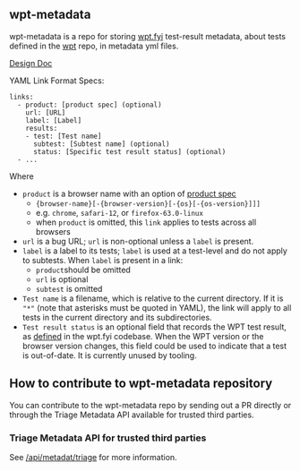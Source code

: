 ## wpt-metadata
wpt-metadata is a repo for storing [wpt.fyi](https://github.com/web-platform-tests/wpt.fyi) test-result metadata, about tests defined in the [wpt](https://github.com/web-platform-tests/wpt) repo, in metadata yml files.

[Design Doc](https://docs.google.com/document/d/1oWYVkc2ztANCGUxwNVTQHlWV32zq6Ifq9jkkbYNbSAg/edit)

YAML Link Format Specs:

```
links:
  - product: [product spec] (optional)
    url: [URL]
    label: [Label]
    results:
    - test: [Test name] 
      subtest: [Subtest name] (optional)
      status: [Specific test result status] (optional)
  - ...
```
    
Where
- `product` is a browser name with an option of [product spec](https://github.com/web-platform-tests/wpt.fyi/blob/master/api/README.md)
  - `{browser-name}[-{browser-version}[-{os}[-{os-version}]]]`
  - e.g. `chrome`, `safari-12`, or `firefox-63.0-linux`
  - when `product` is omitted, this `link` applies to tests across all browsers
- `url` is a bug URL; `url` is non-optional unless a `label` is present.
- `label` is a label to its tests; `label` is used at a test-level and do not
  apply to subtests. When `label` is present in a link:
  - `product`should be omitted
  - `url` is optional
  - `subtest` is omitted
- `Test name` is a filename, which is relative to the current directory. If it
  is `"*"` (note that asterisks must be quoted in YAML), the link will apply to
  all tests in the current directory and its subdirectories.
- `Test result status` is an optional field that records the WPT test result, as 
  [defined](https://github.com/web-platform-tests/wpt.fyi/blob/master/shared/statuses.go#L52) 
  in the wpt.fyi codebase. When the WPT version or the browser version 
  changes, this field could be used to indicate that a test is out-of-date. It is currently unused by tooling.

## How to contribute to wpt-metadata repository
You can contribute to the wpt-metadata repo by sending out a PR directly or through the Triage Metadata API available for trusted third parties.

### Triage Metadata API for trusted third parties
See [/api/metadat/triage](https://github.com/web-platform-tests/wpt.fyi/tree/master/api#apimetadatatriage) for more information.
